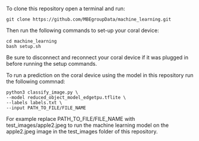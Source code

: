 To clone this repository open a terminal and run:

	git clone https://github.com/MBEgroupData/machine_learning.git

Then run the following commands to set-up your coral device:
	
	cd machine_learning
	bash setup.sh

Be sure to disconnect and reconnect your coral device if it was plugged in before running
the setup commands. 

To run a prediction on the coral device using the model in this repository run
the following commnad:

	python3 classify_image.py \
	--model reduced_object_model_edgetpu.tflite \
	--labels labels.txt \
	--input PATH_TO_FILE/FILE_NAME


For example replace PATH_TO_FILE/FILE_NAME with test_images/apple2.jpeg
to run the machine learning model on the apple2.jpeg image in the 
test_images folder of this repository. 
